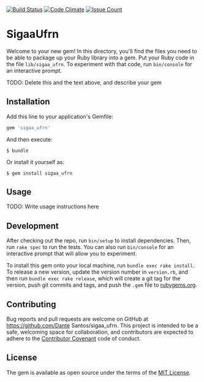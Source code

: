 [![Build Status](https://travis-ci.org/DanteAlg/sigaa_ufrn.svg?branch=master)](https://travis-ci.org/DanteAlg/sigaa_ufrn)
[![Code Climate](https://codeclimate.com/github/DanteAlg/sigaa_ufrn/badges/gpa.svg)](https://codeclimate.com/github/DanteAlg/sigaa_ufrn)
[![Issue Count](https://codeclimate.com/github/DanteAlg/sigaa_ufrn/badges/issue_count.svg)](https://codeclimate.com/github/DanteAlg/sigaa_ufrn)
# SigaaUfrn

Welcome to your new gem! In this directory, you'll find the files you need to be able to package up your Ruby library into a gem. Put your Ruby code in the file `lib/sigaa_ufrn`. To experiment with that code, run `bin/console` for an interactive prompt.

TODO: Delete this and the text above, and describe your gem

## Installation

Add this line to your application's Gemfile:

```ruby
gem 'sigaa_ufrn'
```

And then execute:

    $ bundle

Or install it yourself as:

    $ gem install sigaa_ufrn

## Usage

TODO: Write usage instructions here

## Development

After checking out the repo, run `bin/setup` to install dependencies. Then, run `rake spec` to run the tests. You can also run `bin/console` for an interactive prompt that will allow you to experiment.

To install this gem onto your local machine, run `bundle exec rake install`. To release a new version, update the version number in `version.rb`, and then run `bundle exec rake release`, which will create a git tag for the version, push git commits and tags, and push the `.gem` file to [rubygems.org](https://rubygems.org).

## Contributing

Bug reports and pull requests are welcome on GitHub at https://github.com/Dante Santos/sigaa_ufrn. This project is intended to be a safe, welcoming space for collaboration, and contributors are expected to adhere to the [Contributor Covenant](http://contributor-covenant.org) code of conduct.


## License

The gem is available as open source under the terms of the [MIT License](http://opensource.org/licenses/MIT).

